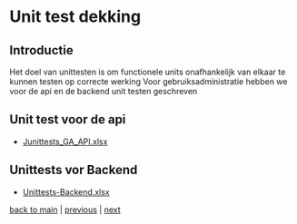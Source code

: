 # Unit test dekking

## Introductie
Het doel van unittesten is om functionele units onafhankelijk van elkaar te kunnen testen op correcte werking
Voor gebruiksadministratie hebben we voor de api en de backend unit testen geschreven

## Unit test voor de api 
- [Junittests_GA_API.xlsx](./documents/Junittests_GA_API.xlsx)

## Unittests vor Backend
- [Unittests-Backend.xlsx](./documents/Unittests-Backend.xlsx)






[back to main](../README.md) |
[previous](./11_Uitleg_Functionele_en_Technische_Werking_GA_Frontend.md) |
[next](./13_Gitlab_BKWI_Getting_Started.md)
